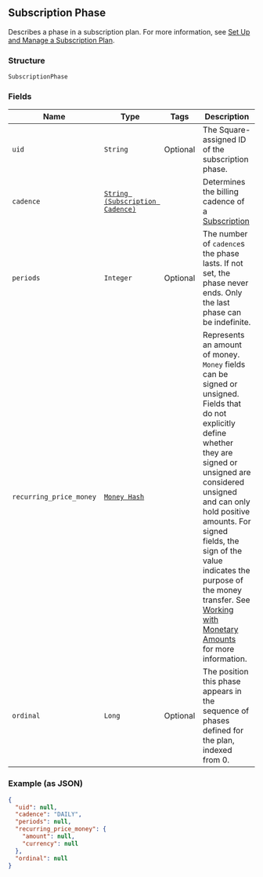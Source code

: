 ## Subscription Phase

Describes a phase in a subscription plan. For more information, see
[Set Up and Manage a Subscription Plan](https://developer.squareup.com/docs/docs/subscriptions-api/setup-plan).

### Structure

`SubscriptionPhase`

### Fields

| Name | Type | Tags | Description |
|  --- | --- | --- | --- |
| `uid` | `String` | Optional | The Square-assigned ID of the subscription phase. |
| `cadence` | [`String (Subscription Cadence)`](/doc/models/subscription-cadence.md) |  | Determines the billing cadence of a [Subscription](#type-Subscription) |
| `periods` | `Integer` | Optional | The number of `cadence`s the phase lasts. If not set, the phase never ends. Only the last phase can be indefinite. |
| `recurring_price_money` | [`Money Hash`](/doc/models/money.md) |  | Represents an amount of money. `Money` fields can be signed or unsigned.<br>Fields that do not explicitly define whether they are signed or unsigned are<br>considered unsigned and can only hold positive amounts. For signed fields, the<br>sign of the value indicates the purpose of the money transfer. See<br>[Working with Monetary Amounts](https://developer.squareup.com/docs/build-basics/working-with-monetary-amounts)<br>for more information. |
| `ordinal` | `Long` | Optional | The position this phase appears in the sequence of phases defined for the plan, indexed from 0. |

### Example (as JSON)

```json
{
  "uid": null,
  "cadence": "DAILY",
  "periods": null,
  "recurring_price_money": {
    "amount": null,
    "currency": null
  },
  "ordinal": null
}
```

